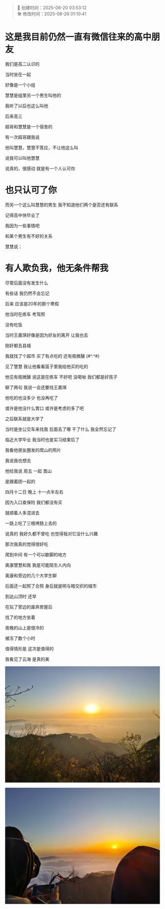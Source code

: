 <!-- timestamp inserted -->
> 📄 创建时间：2025-08-20 03:53:12  
> 🛠️ 修改时间：2025-08-26 01:10:41

# 这是我目前仍然一直有微信往来的高中朋友

我们是高二认识的

当时坐在一起

好像是一个小组

慧慧是组里另一个男生叫他的

我听了以后也这么叫他

后来高三

超哥和慧慧是一个宿舍的

有一次超哥跟我说

他叫慧慧，慧慧不答应，不让他这么叫

说我可以叫他慧慧

说真的，很感动 就是有一个人认可你 

# 也只认可了你

而另一个这么叫慧慧的男生 我不知道他们两个是否还有联系 

记得高中快毕业了

我因为一些事情吧

和某个男生有不好的关系

慧慧说：

# 有人欺负我，他无条件帮我

尽管后面没有发生什么

有些话 我仍然不会忘记

后来 应该是20年的那个寒假

他当时在练车 考驾照

没有吃饭

当时王嘉琪好像是因为好友的离开 让我也去

刚好都去县城

我就找了个超市 买了有点吃的 还有瓶微醺 (#^.^#)

见了慧慧 我让他看看篮子里我给他买的吃的

他见有瓶微醺 说这是在练车 不好吧 没喝呦 我们都是好孩子

聊了两句 我说一会还要找王嘉琪 

他吃的也没多少 也没再吃了

或许是他没什么胃口 或许是考虑的多了吧

之后联系就是大学了

当时是坐公交车来找我 后面去了哪 干了什么 我全然忘记了

临近大学毕业 我当时也是实习结束后了

我看他朋友圈发的爬山的照片

我说我也想去

他给我说 周五 一起 嵩山

是跟着团一起的

四月十二日 晚上 十一点半左右

因为入口查保险 我们都没有买

就顺着人多混进去

一路上吃了三根烤肠上去的 

说真的 我好久都不曾吃 也觉得我对它没什么兴趣

那次我真的觉得很好吃

爬到中间 有一个可以歇脚的地方

奥康慧慧和我 我是可能陌生人内向

奥康和旁边的几个大学生聊

后面还一起照了合照 身后就是明与暗交织的城市

到达山顶时 还早 

在玩了旁边的废弃房屋后

找了的地方坐着

夜晚的山上是很冷的

被冻了数个小时

值得情形是 这次是值得的

我看见了云海 是真的美

![alt text](sea-of-cloud01.jpg)

![alt text](sea-of-cloud02.jpg)
